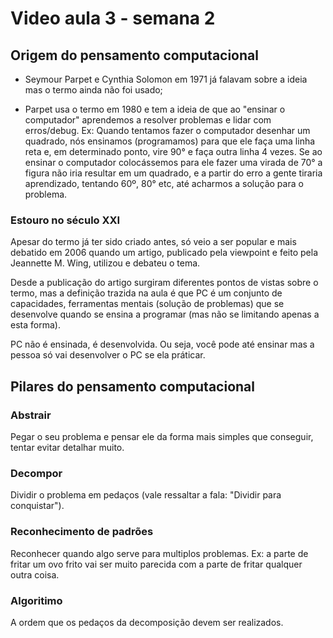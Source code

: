 # Video aula 3 - semana 2

## Origem do pensamento computacional

- Seymour Parpet e Cynthia Solomon em 1971 já falavam sobre a ideia mas o termo ainda não foi usado;

- Parpet usa o termo em 1980 e tem a ideia de que ao "ensinar o computador" aprendemos a resolver problemas e lidar com erros/debug. Ex: Quando tentamos fazer o computador desenhar um quadrado, nós ensinamos (programamos) para que ele faça uma linha reta e, em determinado ponto, vire 90° e faça outra linha 4 vezes. Se ao ensinar o computador colocássemos para ele fazer uma virada de 70° a figura não iria resultar em um quadrado, e a partir do erro a gente tiraria aprendizado, tentando 60º, 80° etc, até acharmos a solução para o problema.

### Estouro no século XXI

Apesar do termo já ter sido criado antes, só veio a ser popular e mais debatido em 2006 quando um artigo, publicado pela viewpoint e feito pela Jeannette M. Wing, utilizou e debateu o tema. 

Desde a publicação do artigo surgiram diferentes pontos de vistas sobre o termo, mas a definição trazida na aula é que PC é um conjunto de capacidades, ferramentas mentais (solução de problemas) que se desenvolve quando se ensina a programar (mas não se limitando apenas a esta forma).

PC não é ensinada, é desenvolvida. Ou seja, você pode até ensinar mas a pessoa só vai desenvolver o PC se ela práticar.

## Pilares do pensamento computacional

### Abstrair

Pegar o seu problema e pensar ele da forma mais simples que conseguir, tentar evitar detalhar muito.

### Decompor

Dividir o problema em pedaços (vale ressaltar a fala: "Dividir para conquistar").

### Reconhecimento de padrões

Reconhecer quando algo serve para multiplos problemas. Ex: a parte de fritar um ovo frito vai ser muito parecida com a parte de fritar qualquer outra coisa.

### Algoritimo

A ordem que os pedaços da decomposição devem ser realizados.